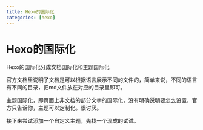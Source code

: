 ```yaml
---
title: Hexo的国际化
categories: [hexo]
---
```


# Hexo的国际化

Hexo的国际化分成文档国际化和主题国际化

官方文档里说明了文档是可以根据语言展示不同的文件的，简单来说，不同的语言有不同的目录，把md文件放在对应的目录里即可。

主题国际化，即页面上非文档的部分文字的国际化，没有明确说明要怎么设置，官方只告诉你，主题可以定制化。很讨厌。

接下来尝试添加一个自定义主题，先找一个现成的试试。
